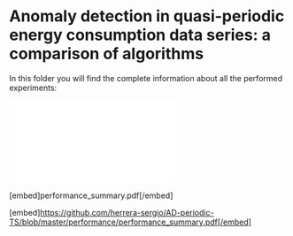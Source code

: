 # Anomaly detection in quasi-periodic energy consumption data series: a comparison of algorithms

In this folder you will find the complete information about all the performed experiments:


<embed src="performance_summary.pdf" type="application/pdf">


<object data="performance_summary.pdf" type="application/pdf" width="100%"> 
</object>

[embed]performance_summary.pdf[/embed]

[embed]https://github.com/herrera-sergio/AD-periodic-TS/blob/master/performance/performance_summary.pdf[/embed]
